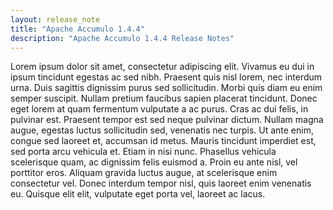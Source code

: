 ```yaml
---
layout: release_note
title: "Apache Accumulo 1.4.4"
description: "Apache Accumulo 1.4.4 Release Notes"
---
```

Lorem ipsum dolor sit amet, consectetur adipiscing elit.
Vivamus eu dui in ipsum tincidunt egestas ac sed nibh.
Praesent quis nisl lorem, nec interdum urna.
Duis sagittis dignissim purus sed sollicitudin.
Morbi quis diam eu enim semper suscipit.
Nullam pretium faucibus sapien placerat tincidunt.
Donec eget lorem at quam fermentum vulputate a ac purus.
Cras ac dui felis, in pulvinar est.
Praesent tempor est sed neque pulvinar dictum.
Nullam magna augue, egestas luctus sollicitudin sed,
venenatis nec turpis.
Ut ante enim, congue sed laoreet et, accumsan id metus.
Mauris tincidunt imperdiet est, sed porta arcu vehicula et.
Etiam in nisi nunc.
Phasellus vehicula scelerisque quam, ac dignissim felis euismod a.
Proin eu ante nisl, vel porttitor eros.
Aliquam gravida luctus augue, at scelerisque enim consectetur vel.
Donec interdum tempor nisl, quis laoreet enim venenatis eu.
Quisque elit elit, vulputate eget porta vel, laoreet ac lacus.
